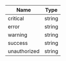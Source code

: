 | Name | Type |
|---|---|
| critical | string |
| error | string |
| warning | string |
| success | string |
| unauthorized | string |
